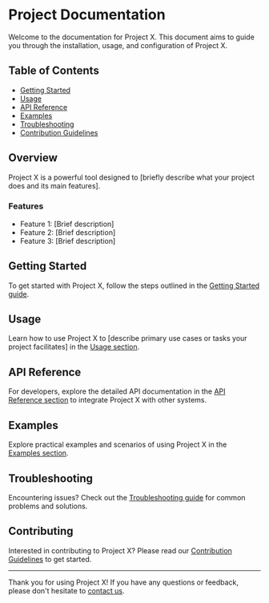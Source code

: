 # Project Documentation

Welcome to the documentation for Project X. This document aims to guide you through the installation, usage, and configuration of Project X.

## Table of Contents

- [Getting Started](getting-started/introduction.md)
- [Usage](usage/overview.md)
- [API Reference](api-reference/introduction.md)
- [Examples](usage/examples.md)
- [Troubleshooting](usage/troubleshooting.md)
- [Contribution Guidelines](contributing.md)

## Overview

Project X is a powerful tool designed to [briefly describe what your project does and its main features].

### Features

- Feature 1: [Brief description]
- Feature 2: [Brief description]
- Feature 3: [Brief description]

## Getting Started

To get started with Project X, follow the steps outlined in the [Getting Started guide](getting-started/introduction.md).

## Usage

Learn how to use Project X to [describe primary use cases or tasks your project facilitates] in the [Usage section](usage/introduction.md).

## API Reference

For developers, explore the detailed API documentation in the [API Reference section](api-reference/introduction.md) to integrate Project X with other systems.

## Examples

Explore practical examples and scenarios of using Project X in the [Examples section](usage/examples.md).

## Troubleshooting

Encountering issues? Check out the [Troubleshooting guide](usage/troubleshooting.md) for common problems and solutions.

## Contributing

Interested in contributing to Project X? Please read our [Contribution Guidelines](contributing.md) to get started.

---

Thank you for using Project X! If you have any questions or feedback, please don't hesitate to [contact us](mailto:contact@example.com).
